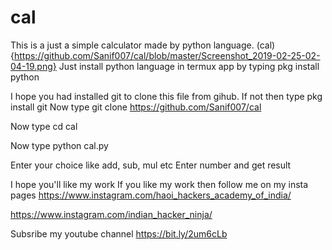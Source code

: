 # cal
This is a just a simple calculator made by python language.
(cal){https://github.com/Sanif007/cal/blob/master/Screenshot_2019-02-25-02-04-19.png}
Just install python language in termux app by typing 
pkg install python 

I hope you had installed git to clone this file from gihub. 
If not then type 
pkg install git 
Now type git clone https://github.com/Sanif007/cal

Now type cd cal

Now type python cal.py

Enter your choice like add, sub, mul etc
Enter number and get result

I hope you'll like my work
If you like my work then follow me on my insta pages
https://www.instagram.com/haoi_hackers_academy_of_india/

https://www.instagram.com/indian_hacker_ninja/

Subsribe my youtube channel https://bit.ly/2um6cLb
